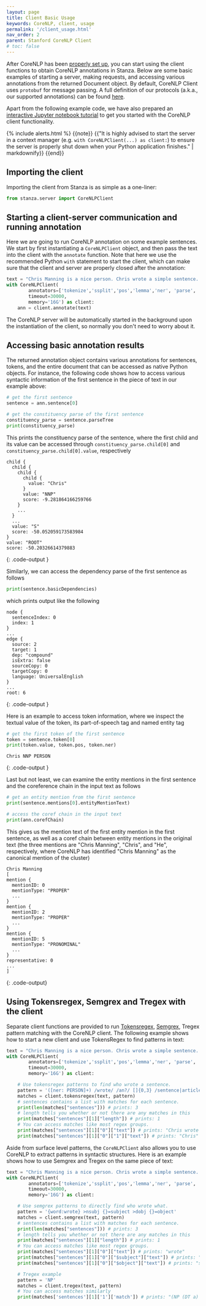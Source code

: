 ```yaml
---
layout: page
title: Client Basic Usage
keywords: CoreNLP, client, usage
permalink: '/client_usage.html'
nav_order: 2
parent: Stanford CoreNLP Client
# toc: false
---
```


After CoreNLP has been [properly set up](client_setup), you can start using the client functions to obtain CoreNLP annotations in Stanza.
Below are some basic examples of starting a server, making requests, and accessing various annotations from the returned Document object.
By default, CoreNLP Client uses `protobuf` for message passing. A full definition of our protocols (a.k.a., our supported annotations) can be found [here](https://github.com/stanfordnlp/stanza/blob/master/doc/CoreNLP.proto).

Apart from the following example code, we have also prepared an [interactive Jupyter notebook tutorial](https://github.com/stanfordnlp/stanza/blob/master/demo/StanfordNLP_CoreNLP_Interface.ipynb) to get you started with the CoreNLP client functionality.

{% include alerts.html %}
{{note}}
{{"It is highly advised to start the server in a context manager (e.g. `with CoreNLPClient(...) as client:`) to ensure
the server is properly shut down when your Python application finishes." | markdownify}}
{{end}}


## Importing the client

Importing the client from Stanza is as simple as a one-liner:

```python
from stanza.server import CoreNLPClient
```

## Starting a client-server communication and running annotation

Here we are going to run CoreNLP annotation on some example sentences. We start by first instantiating a `CoreNLPClient` object, and then pass the text into the client with the `annotate` function. Note that here we use the recommended Python `with` statement to start the client, which can make sure that the client and server are properly closed after the annotation:

```python
text = "Chris Manning is a nice person. Chris wrote a simple sentence. He also gives oranges to people."
with CoreNLPClient(
        annotators=['tokenize','ssplit','pos','lemma','ner', 'parse', 'depparse','coref'],
        timeout=30000,
        memory='16G') as client:
    ann = client.annotate(text)
```

The CoreNLP server will be automatically started in the background upon the instantiation of the client, so normally you don't need to worry about it.

## Accessing basic annotation results

The returned annotation object contains various annotations for sentences, tokens, and the entire document that can be accessed as native Python objects. For instance, the following code shows how to access various syntactic information of the first sentence in the piece of text in our example above:

```python
# get the first sentence
sentence = ann.sentence[0]

# get the constituency parse of the first sentence
constituency_parse = sentence.parseTree
print(constituency_parse)
```

This prints the constituency parse of the sentence, where the first child and its value can be accessed through `constituency_parse.child[0]` and `constituency_parse.child[0].value`, respectively

```
child {
  child {
    child {
      child {
        value: "Chris"
      }
      value: "NNP"
      score: -9.281864166259766
    }
    ...
  }
  ...
  value: "S"
  score: -50.052059173583984
}
value: "ROOT"
score: -50.20326614379883
```
{: .code-output }

Similarly, we can access the dependency parse of the first sentence as follows

```python
print(sentence.basicDependencies)
```
which prints output like the following

```
node {
  sentenceIndex: 0
  index: 1
}
...
edge {
  source: 2
  target: 1
  dep: "compound"
  isExtra: false
  sourceCopy: 0
  targetCopy: 0
  language: UniversalEnglish
}
...
root: 6
```
{: .code-output }

Here is an example to access token information, where we inspect the textual value of the token, its part-of-speech tag and named entity tag

```python
# get the first token of the first sentence
token = sentence.token[0]
print(token.value, token.pos, token.ner)
```
```
Chris NNP PERSON
```
{: .code-output }


Last but not least, we can examine the entity mentions in the first sentence and the coreference chain in the input text as follows

```python
# get an entity mention from the first sentence
print(sentence.mentions[0].entityMentionText)

# access the coref chain in the input text
print(ann.corefChain)
```
This gives us the mention text of the first entity mention in the first sentence, as well as a coref chain between entity mentions in the original text (the three mentions are "Chris Manning", "Chris", and "He", respectively, where CoreNLP has identified "Chris Manning" as the canonical mention of the cluster)
```
Chris Manning
[
mention {
  mentionID: 0
  mentionType: "PROPER"
  ...
}
mention {
  mentionID: 2
  mentionType: "PROPER"
  ...
}
mention {
  mentionID: 5
  mentionType: "PRONOMINAL"
  ...
}
representative: 0
...
]
```
{: .code-output}

## Using Tokensregex, Semgrex and Tregex with the client

Separate client functions are provided to run [Tokensregex](https://nlp.stanford.edu/software/tokensregex.html), [Semgrex](https://nlp.stanford.edu/software/tregex.html), Tregex pattern matching with the CoreNLP client. The following example shows how to start a new client and use TokensRegex to find patterns in text:

```python
text = "Chris Manning is a nice person. Chris wrote a simple sentence. He also gives oranges to people."
with CoreNLPClient(
        annotators=['tokenize','ssplit','pos','lemma','ner', 'parse', 'depparse'],
        timeout=30000,
        memory='16G') as client:

    # Use tokensregex patterns to find who wrote a sentence.
    pattern = '([ner: PERSON]+) /wrote/ /an?/ []{0,3} /sentence|article/'
    matches = client.tokensregex(text, pattern)
    # sentences contains a list with matches for each sentence.
    print(len(matches["sentences"])) # prints: 3
    # length tells you whether or not there are any matches in this
    print(matches["sentences"][1]["length"]) # prints: 1
    # You can access matches like most regex groups.
    print(matches["sentences"][1]["0"]["text"]) # prints: "Chris wrote a simple sentence"
    print(matches["sentences"][1]["0"]["1"]["text"]) # prints: "Chris"
```

Aside from surface level patterns, the `CoreNLPClient` also allows you to use CoreNLP to extract patterns in syntactic structures. Here is an example shows how to use Semgrex and Tregex on the same piece of text:

```python
text = "Chris Manning is a nice person. Chris wrote a simple sentence. He also gives oranges to people."
with CoreNLPClient(
        annotators=['tokenize','ssplit','pos','lemma','ner', 'parse', 'depparse'],
        timeout=30000,
        memory='16G') as client:

    # Use semgrex patterns to directly find who wrote what.
    pattern = '{word:wrote} >nsubj {}=subject >dobj {}=object'
    matches = client.semgrex(text, pattern)
    # sentences contains a list with matches for each sentence.
    print(len(matches["sentences"])) # prints: 3
    # length tells you whether or not there are any matches in this
    print(matches["sentences"][1]["length"]) # prints: 1
    # You can access matches like most regex groups.
    print(matches["sentences"][1]["0"]["text"]) # prints: "wrote"
    print(matches["sentences"][1]["0"]["$subject"]["text"]) # prints: "Chris"
    print(matches["sentences"][1]["0"]["$object"]["text"]) # prints: "sentence"

    # Tregex example
    pattern = 'NP'
    matches = client.tregex(text, pattern)
    # You can access matches similarly
    print(matches['sentences'][1]['1']['match']) # prints: "(NP (DT a) (JJ simple) (NN sentence))\n"
```
